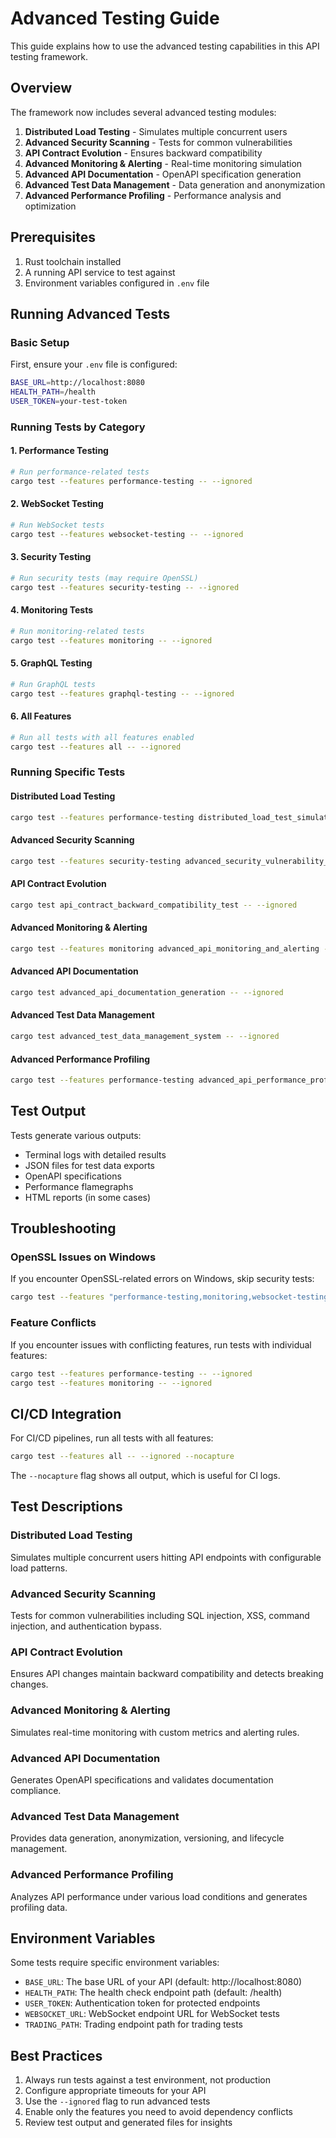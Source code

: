 # Advanced Testing Guide

This guide explains how to use the advanced testing capabilities in this API testing framework.

## Overview

The framework now includes several advanced testing modules:

1. **Distributed Load Testing** - Simulates multiple concurrent users
2. **Advanced Security Scanning** - Tests for common vulnerabilities
3. **API Contract Evolution** - Ensures backward compatibility
4. **Advanced Monitoring & Alerting** - Real-time monitoring simulation
5. **Advanced API Documentation** - OpenAPI specification generation
6. **Advanced Test Data Management** - Data generation and anonymization
7. **Advanced Performance Profiling** - Performance analysis and optimization

## Prerequisites

1. Rust toolchain installed
2. A running API service to test against
3. Environment variables configured in `.env` file

## Running Advanced Tests

### Basic Setup

First, ensure your `.env` file is configured:
```bash
BASE_URL=http://localhost:8080
HEALTH_PATH=/health
USER_TOKEN=your-test-token
```

### Running Tests by Category

#### 1. Performance Testing
```bash
# Run performance-related tests
cargo test --features performance-testing -- --ignored
```

#### 2. WebSocket Testing
```bash
# Run WebSocket tests
cargo test --features websocket-testing -- --ignored
```

#### 3. Security Testing
```bash
# Run security tests (may require OpenSSL)
cargo test --features security-testing -- --ignored
```

#### 4. Monitoring Tests
```bash
# Run monitoring-related tests
cargo test --features monitoring -- --ignored
```

#### 5. GraphQL Testing
```bash
# Run GraphQL tests
cargo test --features graphql-testing -- --ignored
```

#### 6. All Features
```bash
# Run all tests with all features enabled
cargo test --features all -- --ignored
```

### Running Specific Tests

#### Distributed Load Testing
```bash
cargo test --features performance-testing distributed_load_test_simulation -- --ignored
```

#### Advanced Security Scanning
```bash
cargo test --features security-testing advanced_security_vulnerability_scan -- --ignored
```

#### API Contract Evolution
```bash
cargo test api_contract_backward_compatibility_test -- --ignored
```

#### Advanced Monitoring & Alerting
```bash
cargo test --features monitoring advanced_api_monitoring_and_alerting -- --ignored
```

#### Advanced API Documentation
```bash
cargo test advanced_api_documentation_generation -- --ignored
```

#### Advanced Test Data Management
```bash
cargo test advanced_test_data_management_system -- --ignored
```

#### Advanced Performance Profiling
```bash
cargo test --features performance-testing advanced_api_performance_profiling -- --ignored
```

## Test Output

Tests generate various outputs:

- Terminal logs with detailed results
- JSON files for test data exports
- OpenAPI specifications
- Performance flamegraphs
- HTML reports (in some cases)

## Troubleshooting

### OpenSSL Issues on Windows

If you encounter OpenSSL-related errors on Windows, skip security tests:
```bash
cargo test --features "performance-testing,monitoring,websocket-testing" -- --ignored
```

### Feature Conflicts

If you encounter issues with conflicting features, run tests with individual features:
```bash
cargo test --features performance-testing -- --ignored
cargo test --features monitoring -- --ignored
```

## CI/CD Integration

For CI/CD pipelines, run all tests with all features:
```bash
cargo test --features all -- --ignored --nocapture
```

The `--nocapture` flag shows all output, which is useful for CI logs.

## Test Descriptions

### Distributed Load Testing
Simulates multiple concurrent users hitting API endpoints with configurable load patterns.

### Advanced Security Scanning
Tests for common vulnerabilities including SQL injection, XSS, command injection, and authentication bypass.

### API Contract Evolution
Ensures API changes maintain backward compatibility and detects breaking changes.

### Advanced Monitoring & Alerting
Simulates real-time monitoring with custom metrics and alerting rules.

### Advanced API Documentation
Generates OpenAPI specifications and validates documentation compliance.

### Advanced Test Data Management
Provides data generation, anonymization, versioning, and lifecycle management.

### Advanced Performance Profiling
Analyzes API performance under various load conditions and generates profiling data.

## Environment Variables

Some tests require specific environment variables:

- `BASE_URL`: The base URL of your API (default: http://localhost:8080)
- `HEALTH_PATH`: The health check endpoint path (default: /health)
- `USER_TOKEN`: Authentication token for protected endpoints
- `WEBSOCKET_URL`: WebSocket endpoint URL for WebSocket tests
- `TRADING_PATH`: Trading endpoint path for trading tests

## Best Practices

1. Always run tests against a test environment, not production
2. Configure appropriate timeouts for your API
3. Use the `--ignored` flag to run advanced tests
4. Enable only the features you need to avoid dependency conflicts
5. Review test output and generated files for insights
